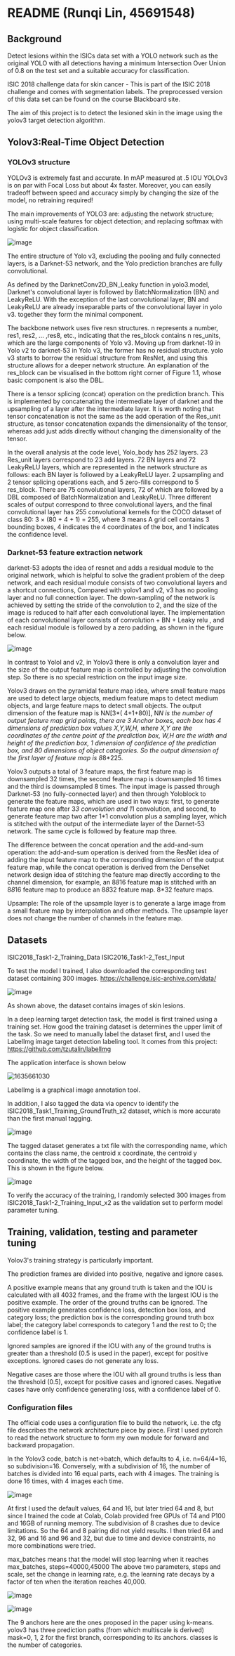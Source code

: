 README (Runqi Lin, 45691548)
====

Background
-------

Detect lesions within the ISICs data set with a YOLO network such as the original YOLO with all detections having a minimum Intersection Over Union of 0.8 on the test set and a suitable accuracy for classification.

ISIC 2018 challenge data for skin cancer - This is part of the ISIC 2018 challenge and comes with segmentation labels. The preprocessed version of this data set can be found on the course Blackboard site.

The aim of this project is to detect the lesioned skin in the image using the yolov3 target detection algorithm.

Yolov3:Real-Time Object Detection
-------

### YOLOv3 structure

YOLOv3 is extremely fast and accurate. In mAP measured at .5 IOU YOLOv3 is on par with Focal Loss but about 4x faster. Moreover, you can easily tradeoff between speed and accuracy simply by changing the size of the model, no retraining required!

The main improvements of YOLO3 are: adjusting the network structure; using multi-scale features for object detection; and replacing softmax with logistic for object classification.

![image](https://user-images.githubusercontent.com/75237235/139569918-ce4ababe-f0b3-4274-9dc3-cb48f270c424.png)

The entire structure of Yolo v3, excluding the pooling and fully connected layers, is a Darknet-53 network, and the Yolo prediction branches are fully convolutional.

As defined by the DarknetConv2D_BN_Leaky function in yolo3.model, Darknet's convolutional layer is followed by BatchNormalization (BN) and LeakyReLU. With the exception of the last convolutional layer, BN and LeakyReLU are already inseparable parts of the convolutional layer in yolo v3. together they form the minimal component.

The backbone network uses five resn structures. n represents a number, res1, res2, ... ,res8, etc., indicating that the res_block contains n res_units, which are the large components of Yolo v3. Moving up from darknet-19 in Yolo v2 to darknet-53 in Yolo v3, the former has no residual structure. yolo v3 starts to borrow the residual structure from ResNet, and using this structure allows for a deeper network structure. An explanation of the res_block can be visualised in the bottom right corner of Figure 1.1, whose basic component is also the DBL.

There is a tensor splicing (concat) operation on the prediction branch. This is implemented by concatenating the intermediate layer of darknet and the upsampling of a layer after the intermediate layer. It is worth noting that tensor concatenation is not the same as the add operation of the Res_unit structure, as tensor concatenation expands the dimensionality of the tensor, whereas add just adds directly without changing the dimensionality of the tensor.

In the overall analysis at the code level, Yolo_body has 252 layers. 23 Res_unit layers correspond to 23 add layers. 72 BN layers and 72 LeakyReLU layers, which are represented in the network structure as follows: each BN layer is followed by a LeakyReLU layer. 2 upsampling and 2 tensor splicing operations each, and 5 zero-fills correspond to 5 res_block. There are 75 convolutional layers, 72 of which are followed by a DBL composed of BatchNormalization and LeakyReLU. Three different scales of output correspond to three convolutional layers, and the final convolutional layer has 255 convolutional kernels for the COCO dataset of class 80: 3 × (80 + 4 + 1) = 255, where 3 means A grid cell contains 3 bounding boxes, 4 indicates the 4 coordinates of the box, and 1 indicates the confidence level.

### Darknet-53 feature extraction network

darknet-53 adopts the idea of resnet and adds a residual module to the original network, which is helpful to solve the gradient problem of the deep network, and each residual module consists of two convolutional layers and a shortcut connections,
Compared with yolov1 and v2, v3 has no pooling layer and no full connection layer. The down-sampling of the network is achieved by setting the stride of the convolution to 2, and the size of the image is reduced to half after each convolutional layer. The implementation of each convolutional layer consists of convolution + BN + Leaky relu , and each residual module is followed by a zero padding, as shown in the figure below.

![image](https://user-images.githubusercontent.com/75237235/139426179-403ad5cd-491b-42e4-9ab1-731950adb6df.png)

In contrast to YoloI and v2, in Yolov3 there is only a convolution layer and the size of the output feature map is controlled by adjusting the convolution step. So there is no special restriction on the input image size.

Yolov3 draws on the pyramidal feature map idea, where small feature maps are used to detect large objects, medium feature maps to detect medium objects, and large feature maps to detect small objects. The output dimension of the feature map is N*N*[3*( 4+1+80)], N*N is the number of output feature map grid points, there are 3 Anchor boxes, each box has 4 dimensions of prediction box values X,Y,W,H, where X,Y are the coordinates of the centre point of the prediction box, W,H are the width and height of the prediction box, 1 dimension of confidence of the prediction box, and 80 dimensions of object categories. So the output dimension of the first layer of feature map is 8*8*225.

Yolov3 outputs a total of 3 feature maps, the first feature map is downsampled 32 times, the second feature map is downsampled 16 times and the third is downsampled 8 times. The input image is passed through Darknet-53 (no fully-connected layer) and then through Yoloblock to generate the feature maps, which are used in two ways: first, to generate feature map one after 3*3 convolution and 1*1 convolution, and second, to generate feature map two after 1*1 convolution plus a sampling layer, which is stitched with the output of the intermediate layer of the Darnet-53 network. The same cycle is followed by feature map three.

The difference between the concat operation and the add-and-sum operation: the add-and-sum operation is derived from the ResNet idea of adding the input feature map to the corresponding dimension of the output feature map, while the concat operation is derived from the DenseNet network design idea of stitching the feature map directly according to the channel dimension, for example, an 8*8*16 feature map is stitched with an 8*8*16 feature map to produce an 8*8*32 feature map. 8*32 feature maps.

Upsample: The role of the upsample layer is to generate a large image from a small feature map by interpolation and other methods. The upsample layer does not change the number of channels in the feature map.

Datasets
-------

ISIC2018_Task1-2_Training_Data
ISIC2016_Task1-2_Test_Input

To test the model I trained, I also downloaded the corresponding test dataset containing 300 images.
https://challenge.isic-archive.com/data/

![image](https://user-images.githubusercontent.com/75237235/139570210-38c671e2-f376-4ea9-80fb-cf65e03a79e2.png)

As shown above, the dataset contains images of skin lesions. 

In a deep learning target detection task, the model is first trained using a training set. How good the training dataset is determines the upper limit of the task.
So we need to manually label the dataset first, and I used the LabelImg image target detection labeling tool.
It comes from this project: https://github.com/tzutalin/labelImg

The application interface is shown below

![1635661030](https://user-images.githubusercontent.com/75237235/139570721-95e49a99-eefd-4ed7-affd-f6bed5c56aad.jpg)

LabelImg is a graphical image annotation tool.

In addition, I also tagged the data via opencv to identify the ISIC2018_Task1_Training_GroundTruth_x2 dataset, which is more accurate than the first manual tagging.

![image](https://user-images.githubusercontent.com/75237235/139570977-40b67c38-a0b4-4797-b434-8c43085c72f2.png)

The tagged dataset generates a txt file with the corresponding name, which contains the class name, the centroid x coordinate, the centroid y coordinate, the width of the tagged box, and the height of the tagged box. This is shown in the figure below.

![image](https://user-images.githubusercontent.com/75237235/139570969-69eadf08-9266-426d-b009-923b96d41d5d.png)

To verify the accuracy of the training, I randomly selected 300 images from ISIC2018_Task1-2_Training_Input_x2 as the validation set to perform model parameter tuning.

Training, validation, testing and parameter tuning
-------

Yolov3's training strategy is particularly important. 

The prediction frames are divided into positive, negative and ignore cases.

A positive example means that any ground truth is taken and the IOU is calculated with all 4032 frames, and the frame with the largest IOU is the positive example. The order of the ground truths can be ignored. The positive example generates confidence loss, detection box loss, and category loss; the prediction box is the corresponding ground truth box label; the category label corresponds to category 1 and the rest to 0; the confidence label is 1.

Ignored samples are ignored if the IOU with any of the ground truths is greater than a threshold (0.5 is used in the paper), except for positive exceptions. Ignored cases do not generate any loss.

Negative cases are those where the IOU with all ground truths is less than the threshold (0.5), except for positive cases and ignored cases. Negative cases have only confidence generating loss, with a confidence label of 0.

### Configuration files

The official code uses a configuration file to build the network, i.e. the cfg file describes the network architecture piece by piece. First I used pytorch to read the network structure to form my own module for forward and backward propagation.

In the Yolov3 code, batch is net->batch, which defaults to 4, i.e. n=64/4=16, so subdivision=16. Conversely, with a subdivision of 16, the number of batches is divided into 16 equal parts, each with 4 images. The training is done 16 times, with 4 images each time.

![image](https://user-images.githubusercontent.com/75237235/139571793-df421e2e-6277-4ae1-b9ae-38b80222bee4.png)

At first I used the default values, 64 and 16, but later tried 64 and 8, but since I trained the code at Colab, Colab provided free GPUs of T4 and P100 and 16GB of running memory. The subdivision of 8 crashes due to device limitations. So the 64 and 8 pairing did not yield results. I then tried 64 and 32, 96 and 16 and 96 and 32, but due to time and device constraints, no more combinations were tried.

max_batches means that the model will stop learning when it reaches max_batches, steps=40000,45000 The above two parameters, steps and scale, set the change in learning rate, e.g. the learning rate decays by a factor of ten when the iteration reaches 40,000.

![image](https://user-images.githubusercontent.com/75237235/139571955-d46ba7cf-b6c5-4231-92b4-6f9e6ad4fc67.png)

![image](https://user-images.githubusercontent.com/75237235/139572147-9e6aedb0-4fa0-4f85-9ae9-1281711ac1a2.png)

The 9 anchors here are the ones proposed in the paper using k-means. yolov3 has three prediction paths (from which multiscale is derived) mask=0, 1, 2 for the first branch, corresponding to its anchors. classes is the number of categories.




